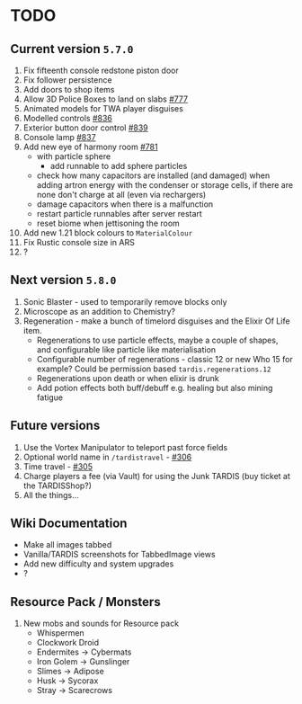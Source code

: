 # TODO

## Current version `5.7.0`

1. Fix fifteenth console redstone piston door
2. Fix follower persistence
3. Add doors to shop items
4. Allow 3D Police Boxes to land on slabs [#777](https://github.com/eccentricdevotion/TARDIS/issues/777)
5. Animated models for TWA player disguises
6. Modelled controls [#836](https://github.com/eccentricdevotion/TARDIS/issues/836)
7. Exterior button door control [#839](https://github.com/eccentricdevotion/TARDIS/issues/839)
8. Console lamp [#837](https://github.com/eccentricdevotion/TARDIS/issues/837)
9. Add new eye of harmony room [#781](https://github.com/eccentricdevotion/TARDIS/issues/781)
   - with particle sphere
     - add runnable to add sphere particles
   - check how many capacitors are installed (and damaged) when adding artron energy with the condenser or storage cells, if there are none don't charge at all (even via rechargers)
   - damage capacitors when there is a malfunction
   - restart particle runnables after server restart
   - reset biome when jettisoning the room
10. Add new 1.21 block colours to `MaterialColour`
11. Fix Rustic console size in ARS
12. ?

## Next version `5.8.0`

1. Sonic Blaster - used to temporarily remove blocks only
2. Microscope as an addition to Chemistry?
3. Regeneration - make a bunch of timelord disguises and the Elixir Of Life item.
   - Regenerations to use particle effects, maybe a couple of shapes, and configurable like particle like materialisation
   - Configurable number of regenerations - classic 12 or new Who 15 for example? Could be permission based `tardis.regenerations.12`
   - Regenerations upon death or when elixir is drunk
   - Add potion effects both buff/debuff e.g. healing but also mining fatigue

## Future versions

1. Use the Vortex Manipulator to teleport past force fields
2. Optional world name in `/tardistravel` - [#306](https://github.com/eccentricdevotion/TARDIS/issues/306)
3. Time travel - [#305](https://github.com/eccentricdevotion/TARDIS/issues/305)
4. Charge players a fee (via Vault) for using the Junk TARDIS (buy ticket at the TARDISShop?)
5. All the things...

## Wiki Documentation

* Make all images tabbed
* Vanilla/TARDIS screenshots for TabbedImage views
* Add new difficulty and system upgrades
* ?

## Resource Pack / Monsters

1. New mobs and sounds for Resource pack
    * Whispermen
    * Clockwork Droid
    * Endermites -> Cybermats
    * Iron Golem -> Gunslinger
    * Slimes -> Adipose
    * Husk -> Sycorax
    * Stray -> Scarecrows
